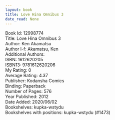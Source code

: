```yaml
---
layout: book
title: Love Hina Omnibus 3
date_read: None
---
```


Book Id: 12998774<br />
Title: Love Hina Omnibus 3<br />
Author: Ken Akamatsu<br />
Author l-f: Akamatsu, Ken<br />
Additional Authors: <br />
ISBN: 1612620205<br />
ISBN13: 9781612620206<br />
My Rating: 0<br />
Average Rating: 4.37<br />
Publisher: Kodansha Comics<br />
Binding: Paperback<br />
Number of Pages: 576<br />
Year Published: 2012<br />
Date Added: 2020/06/02<br />
Bookshelves: kupka-wstydu<br />
Bookshelves with positions: kupka-wstydu (#1473)<br />

